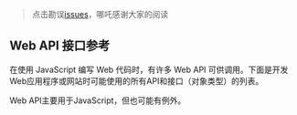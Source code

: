 > 点击勘误[issues](https://github.com/webVueBlog/learn-web/issues)，哪吒感谢大家的阅读

## Web API 接口参考

在使用 JavaScript 编写 Web 代码时，有许多 Web API 可供调用。下面是开发Web应用程序或网站时可能使用的所有API和接口（对象类型）的列表。

Web API主要用于JavaScript，但也可能有例外。















